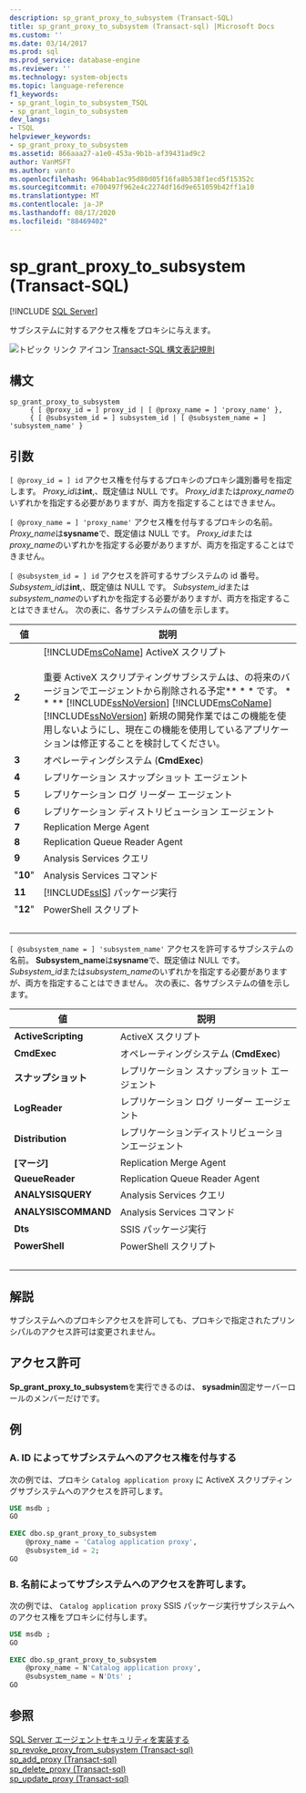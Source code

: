 ```yaml
---
description: sp_grant_proxy_to_subsystem (Transact-SQL)
title: sp_grant_proxy_to_subsystem (Transact-sql) |Microsoft Docs
ms.custom: ''
ms.date: 03/14/2017
ms.prod: sql
ms.prod_service: database-engine
ms.reviewer: ''
ms.technology: system-objects
ms.topic: language-reference
f1_keywords:
- sp_grant_login_to_subsystem_TSQL
- sp_grant_login_to_subsystem
dev_langs:
- TSQL
helpviewer_keywords:
- sp_grant_proxy_to_subsystem
ms.assetid: 866aaa27-a1e0-453a-9b1b-af39431ad9c2
author: VanMSFT
ms.author: vanto
ms.openlocfilehash: 964bab1ac95d80d05f16fa8b538f1ecd5f15352c
ms.sourcegitcommit: e700497f962e4c2274df16d9e651059b42ff1a10
ms.translationtype: MT
ms.contentlocale: ja-JP
ms.lasthandoff: 08/17/2020
ms.locfileid: "88469402"
---
```

# <a name="sp_grant_proxy_to_subsystem-transact-sql"></a>sp_grant_proxy_to_subsystem (Transact-SQL)

[!INCLUDE [SQL Server](../../includes/applies-to-version/sqlserver.md)]

  サブシステムに対するアクセス権をプロキシに与えます。  
  
 ![トピック リンク アイコン](../../database-engine/configure-windows/media/topic-link.gif "トピック リンク アイコン") [Transact-SQL 構文表記規則](../../t-sql/language-elements/transact-sql-syntax-conventions-transact-sql.md)  
  
## <a name="syntax"></a>構文  
  
```  
sp_grant_proxy_to_subsystem  
     { [ @proxy_id = ] proxy_id | [ @proxy_name = ] 'proxy_name' },  
     { [ @subsystem_id = ] subsystem_id | [ @subsystem_name = ] 'subsystem_name' }  
```  
  
## <a name="arguments"></a>引数  
`[ @proxy_id = ] id` アクセス権を付与するプロキシのプロキシ識別番号を指定します。 *Proxy_id*は**int**,、既定値は NULL です。 *Proxy_id*または*proxy_name*のいずれかを指定する必要がありますが、両方を指定することはできません。  
  
`[ @proxy_name = ] 'proxy_name'` アクセス権を付与するプロキシの名前。 *Proxy_name*は**sysname**で、既定値は NULL です。 *Proxy_id*または*proxy_name*のいずれかを指定する必要がありますが、両方を指定することはできません。  
  
`[ @subsystem_id = ] id` アクセスを許可するサブシステムの id 番号。 *Subsystem_id*は**int**,、既定値は NULL です。 *Subsystem_id*または*subsystem_name*のいずれかを指定する必要がありますが、両方を指定することはできません。 次の表に、各サブシステムの値を示します。  
  
|値|説明|  
|-----------|-----------------|  
|**2**|[!INCLUDE[msCoName](../../includes/msconame-md.md)] ActiveX スクリプト<br /><br /> 重要 ActiveX スクリプティングサブシステムは、の将来のバージョンでエージェントから削除される予定** \* \* です。 \* \* ** [!INCLUDE[ssNoVersion](../../includes/ssnoversion-md.md)] [!INCLUDE[msCoName](../../includes/msconame-md.md)] [!INCLUDE[ssNoVersion](../../includes/ssnoversion-md.md)] 新規の開発作業ではこの機能を使用しないようにし、現在この機能を使用しているアプリケーションは修正することを検討してください。|  
|**3**|オペレーティングシステム (**CmdExec**)|  
|**4**|レプリケーション スナップショット エージェント|  
|**5**|レプリケーション ログ リーダー エージェント|  
|**6**|レプリケーション ディストリビューション エージェント|  
|**7**|Replication Merge Agent|  
|**8**|Replication Queue Reader Agent|  
|**9**|Analysis Services クエリ|  
|"**10**"|Analysis Services コマンド|  
|**11**|[!INCLUDE[ssIS](../../includes/ssis-md.md)] パッケージ実行|  
|"**12**"|PowerShell スクリプト|  
| &nbsp; | &nbsp; |
  
`[ @subsystem_name = ] 'subsystem_name'` アクセスを許可するサブシステムの名前。 **Subsystem_name**は**sysname**で、既定値は NULL です。 *Subsystem_id*または*subsystem_name*のいずれかを指定する必要がありますが、両方を指定することはできません。 次の表に、各サブシステムの値を示します。  
  
|値|説明|  
|-----------|-----------------|  
|**ActiveScripting**| ActiveX スクリプト|  
|**CmdExec**|オペレーティングシステム (**CmdExec**)|  
|**スナップショット**|レプリケーション スナップショット エージェント|  
|**LogReader**|レプリケーション ログ リーダー エージェント|  
|**Distribution**|レプリケーションディストリビューションエージェント|  
|**[マージ]**|Replication Merge Agent|  
|**QueueReader**|Replication Queue Reader Agent|  
|**ANALYSISQUERY**|Analysis Services クエリ|  
|**ANALYSISCOMMAND**|Analysis Services コマンド|  
|**Dts**|SSIS パッケージ実行|  
|**PowerShell**|PowerShell スクリプト|  
| &nbsp; | &nbsp; |
  
## <a name="remarks"></a>解説  
 サブシステムへのプロキシアクセスを許可しても、プロキシで指定されたプリンシパルのアクセス許可は変更されません。  
  
## <a name="permissions"></a>アクセス許可  
 **Sp_grant_proxy_to_subsystem**を実行できるのは、 **sysadmin**固定サーバーロールのメンバーだけです。  
  
## <a name="examples"></a>例  
  
### <a name="a-granting-access-to-a-subsystem-by-id"></a>A. ID によってサブシステムへのアクセス権を付与する  
 次の例では、プロキシ `Catalog application proxy` に ActiveX スクリプティングサブシステムへのアクセスを許可します。  
  
```sql
USE msdb ;  
GO  
  
EXEC dbo.sp_grant_proxy_to_subsystem  
    @proxy_name = 'Catalog application proxy',  
    @subsystem_id = 2;  
GO  
```  
  
### <a name="b-granting-access-to-a-subsystem-by-name"></a>B. 名前によってサブシステムへのアクセスを許可します。  
 次の例では、 `Catalog application proxy` SSIS パッケージ実行サブシステムへのアクセス権をプロキシに付与します。  
  
```sql
USE msdb ;  
GO  
  
EXEC dbo.sp_grant_proxy_to_subsystem  
    @proxy_name = N'Catalog application proxy',  
    @subsystem_name = N'Dts' ;  
GO  
```  
  
## <a name="see-also"></a>参照  
 [SQL Server エージェントセキュリティを実装する](../../ssms/agent/implement-sql-server-agent-security.md)   
 [sp_revoke_proxy_from_subsystem &#40;Transact-sql&#41;](../../relational-databases/system-stored-procedures/sp-revoke-proxy-from-subsystem-transact-sql.md)   
 [sp_add_proxy &#40;Transact-sql&#41;](../../relational-databases/system-stored-procedures/sp-add-proxy-transact-sql.md)   
 [sp_delete_proxy &#40;Transact-sql&#41;](../../relational-databases/system-stored-procedures/sp-delete-proxy-transact-sql.md)   
 [sp_update_proxy &#40;Transact-sql&#41;](../../relational-databases/system-stored-procedures/sp-update-proxy-transact-sql.md)  
  
  
